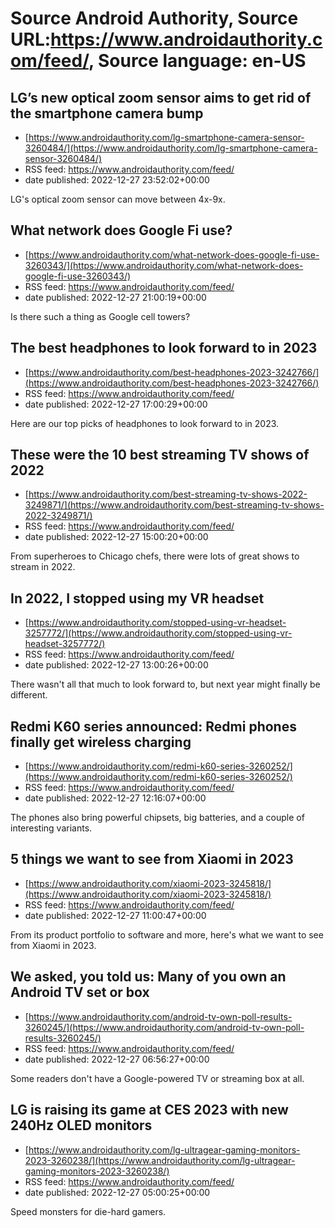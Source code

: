 # Source Android Authority, Source URL:https://www.androidauthority.com/feed/, Source language: en-US

## LG’s new optical zoom sensor aims to get rid of the smartphone camera bump
 - [https://www.androidauthority.com/lg-smartphone-camera-sensor-3260484/](https://www.androidauthority.com/lg-smartphone-camera-sensor-3260484/)
 - RSS feed: https://www.androidauthority.com/feed/
 - date published: 2022-12-27 23:52:02+00:00

LG's optical zoom sensor can move between 4x-9x.

## What network does Google Fi use?
 - [https://www.androidauthority.com/what-network-does-google-fi-use-3260343/](https://www.androidauthority.com/what-network-does-google-fi-use-3260343/)
 - RSS feed: https://www.androidauthority.com/feed/
 - date published: 2022-12-27 21:00:19+00:00

Is there such a thing as Google cell towers?

## The best headphones to look forward to in 2023
 - [https://www.androidauthority.com/best-headphones-2023-3242766/](https://www.androidauthority.com/best-headphones-2023-3242766/)
 - RSS feed: https://www.androidauthority.com/feed/
 - date published: 2022-12-27 17:00:29+00:00

Here are our top picks of headphones to look forward to in 2023.

## These were the 10 best streaming TV shows of 2022
 - [https://www.androidauthority.com/best-streaming-tv-shows-2022-3249871/](https://www.androidauthority.com/best-streaming-tv-shows-2022-3249871/)
 - RSS feed: https://www.androidauthority.com/feed/
 - date published: 2022-12-27 15:00:20+00:00

From superheroes to Chicago chefs, there were lots of great shows to stream in 2022.

## In 2022, I stopped using my VR headset
 - [https://www.androidauthority.com/stopped-using-vr-headset-3257772/](https://www.androidauthority.com/stopped-using-vr-headset-3257772/)
 - RSS feed: https://www.androidauthority.com/feed/
 - date published: 2022-12-27 13:00:26+00:00

There wasn't all that much to look forward to, but next year might finally be different.

## Redmi K60 series announced: Redmi phones finally get wireless charging
 - [https://www.androidauthority.com/redmi-k60-series-3260252/](https://www.androidauthority.com/redmi-k60-series-3260252/)
 - RSS feed: https://www.androidauthority.com/feed/
 - date published: 2022-12-27 12:16:07+00:00

The phones also bring powerful chipsets, big batteries, and a couple of interesting variants.

## 5 things we want to see from Xiaomi in 2023
 - [https://www.androidauthority.com/xiaomi-2023-3245818/](https://www.androidauthority.com/xiaomi-2023-3245818/)
 - RSS feed: https://www.androidauthority.com/feed/
 - date published: 2022-12-27 11:00:47+00:00

From its product portfolio to software and more, here's what we want to see from Xiaomi in 2023.

## We asked, you told us: Many of you own an Android TV set or box
 - [https://www.androidauthority.com/android-tv-own-poll-results-3260245/](https://www.androidauthority.com/android-tv-own-poll-results-3260245/)
 - RSS feed: https://www.androidauthority.com/feed/
 - date published: 2022-12-27 06:56:27+00:00

Some readers don't have a Google-powered TV or streaming box at all.

## LG is raising its game at CES 2023 with new 240Hz OLED monitors
 - [https://www.androidauthority.com/lg-ultragear-gaming-monitors-2023-3260238/](https://www.androidauthority.com/lg-ultragear-gaming-monitors-2023-3260238/)
 - RSS feed: https://www.androidauthority.com/feed/
 - date published: 2022-12-27 05:00:25+00:00

Speed monsters for die-hard gamers.
